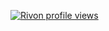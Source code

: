 [![Rivon profile views](https://u8views.com/api/v1/github/profiles/102215669/views/day-week-month-total-count.svg)](https://u8views.com/github/rivontulet)
